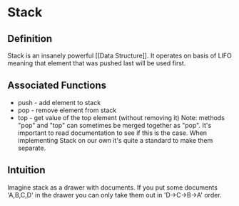 # Stack
## Definition
Stack is an insanely powerful [[Data Structure]]. It operates on basis of LIFO meaning that element that was pushed last will be used first.

## Associated Functions
- push - add element to stack
- pop - remove element from stack
- top - get value of the top element (without removing it)
Note: methods "pop" and "top" can sometimes be merged together as "pop". It's important to read documentation to see if this is the case. When implementing Stack on our own it's quite a standard to make them separate.

## Intuition
Imagine stack as a drawer with documents. If you put some documents 'A,B,C,D' in the drawer you can only take them out in 'D->C->B->A' order.
